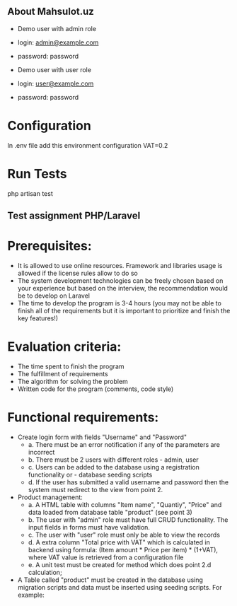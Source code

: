 ## About Mahsulot.uz

- Demo user with admin role
- login: admin@example.com 
- password: password

- Demo user with user role
- login: user@example.com
- password: password

# Configuration

In .env file add this environment configuration
VAT=0.2

# Run Tests

php artisan test 

## Test assignment PHP/Laravel 

# Prerequisites:

- It is allowed to use online resources. Framework and libraries usage is allowed if the license rules allow to do so 
- The system development technologies can be freely chosen based on your experience but based on the interview, the recommendation  would be to develop on Laravel 
- The time to develop the program is 3-4 hours (you may not be able to finish all of the requirements but it is important to prioritize and  finish the key features!) 

# Evaluation criteria:  

- The time spent to finish the program 
- The fulfillment of requirements 
- The algorithm for solving the problem 
- Written code for the program (comments, code style) 

# Functional requirements: 

- Create login form with fields "Username" and "Password" 
    - a. There must be an error notification if any of the parameters are incorrect 
    - b. There must be 2 users with different roles - admin, user 
    - c. Users can be added to the database using a registration functionality or - database seeding scripts 
    - d. If the user has submitted a valid username and password then the system must redirect to the view from point 2. 
- Product management: 
    - a. A HTML table with columns "Item name", "Quantiy", "Price" and data loaded from database table "product" (see point 3)  
    - b. The user with "admin" role must have full CRUD functionality. The input fields in forms must have validation. 
    - c. The user with "user" role must only be able to view the records 
    - d. A extra column "Total price with VAT" which is calculated in backend using formula: (Item amount * Price per item) * (1+VAT), where  VAT value is retrieved from a configuration file 
    - e. A unit test must be created for method which does point 2.d calculation; 
- A Table called "product" must be created in the database using migration scripts and data must be inserted using seeding scripts. For  example: 


